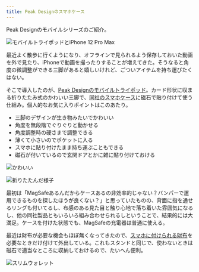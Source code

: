 ```yaml
---
title: Peak Designのスマホケース
---
```

Peak Designのモバイルシリーズのご紹介。

![](https://lh5.googleusercontent.com/NWoXIO8WRVbi8yy2DZKUkmH3LbAa7xIsrM7PR4IUviBu9Va-ZdiKCfBy8-zG_iB19u2HHCzJzAXD3L7tJ2Zvgw4q4l33twO2XUjuLNQJEgqg4nAXI_bdEibFzOQH0qWIz7sSe1BX4lf3PEBszUa6VvNOMlCwSCzQ_3hwujHTTPbfGBvEUwceFeqElv5v "モバイルトライポッドとiPhone 12 Pro Max")

最近よく散歩に行くようになり、オフラインで見られるよう保存しておいた動画を外で見たり、iPhoneで動画を撮ったりすることが増えてきた。そうなると角度の微調整ができる三脚があると嬉しいけれど、ごついアイテムを持ち運びたくはない。

そこで導入したのが、[Peak Designのモバイルトライポッド](https://www.amazon.co.jp/dp/B09FRZPLL3)。カード形状に収まる折りたたみ式のかわいい三脚で、[同社のスマホケース](https://www.amazon.co.jp/dp/B09FP3HP7Z?)に磁石で貼り付けて使う仕組み。個人的なお気に入りポイントはこのあたり。

*   三脚のデザインが生き物みたいでかわいい
*   角度を無段階でぐりぐりと動かせる
*   角度調整時の硬さまで調整できる
*   薄くて小さいのでポケットに入る
*   スマホに貼り付けたまま持ち運ぶこともできる
*   磁石が付いているので玄関ドアとかに雑に貼り付けておける

![](https://lh6.googleusercontent.com/1vA1QTTM0G58DDdqEf75wFPBPYuwSfqk3PWKtqohDOrr4eFXWk1jBPOihPrrR6_dCUcdjTA55F6a3aCjlVr4JtqArYmM307HcoVe1blyA0P8ZTPEJ9IfHIZZc8iAWsczP3KK8d2jiz6flzIhPNUvcEQsyFmfGQtSa6h240qYiTRuNIsWKjILSpAaa0tK "かわいい")

![](https://lh6.googleusercontent.com/T7kYNJ53VPE4Y6aJJuLP-ztGo6-1JwQc9hi3lfsIGBkUps0czsO6k0Gev3uXuuWxvE77vSr-G-FRtRazkGX_SCQLKNFY44V6B1nIKoeTL3xNrmEl7xNkj-m5LY4BfEWRGLSQJ8hrpCShndwB2oSgRoVnfut7-5YAbyaT71bqLk8_efvhQCccW22B8fDh "折りたたんだ様子")

最初は「MagSafeあるんだからケースあるの非効率的じゃない？バンパーで運用できるものを探したほうが良くない？」と思っていたものの、背面に指を通せるリングも付いてるし、布感のある見た目と触り心地で落ち着いた雰囲気になるし、他の同社製品ともいろいろ組み合わせられるしということで、結果的には大満足。ケースを付けた状態でも、MagSafeの充電器は普通に使える。

最近は財布が必要な機会もほぼ無くなってきたので、[スマホに付けられる財布](https://www.amazon.co.jp/dp/B09FSGW671)を必要なときだけ付けて外出している。これもスタンドと同じで、使わないときは磁石で適当なところに収納しておけるので、たいへん便利。

![](https://lh3.googleusercontent.com/9XRVWK5g8XVFpfbYstAKlF6K5ZQQ2M0dgZdhbPag4NXyYn2BLgCNAhSAT0apQHpPzCNMGitNeQ1vgvlgUjVPwLyXc6oKiZMSYs8UH0q0IxORni7VU2WEviPAyNsLvcoY38R7KNJaEywp5MT9xODbuLCvYKEQB7yTt_-LX4jNkf2Tn2bR_8OQcD4nsCcc "スリムウォレット")
